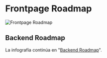 # Frontpage Roadmap

![Frontpage Roadmap](https://raw.githubusercontent.com/kamranahmedse/developer-roadmap/master/images/frontend-v2.png)

## Backend Roadmap

La infografía continúa en "[Backend Roadmap](/c/backend-roadmap.md)".

